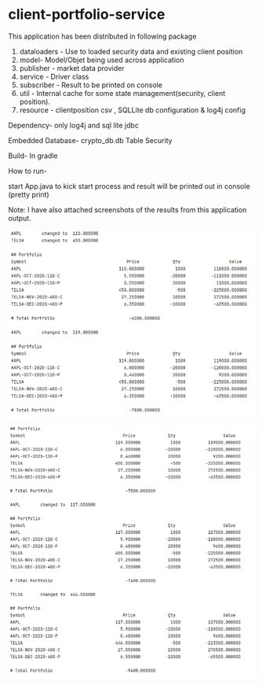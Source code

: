# client-portfolio-service

This application has been distributed in following package

1.  dataloaders - Use to loaded security data and existing client position
2.  model- Model/Objet being used across application
3.  publisher - market data provider
4.  service - Driver class
5.  subscriber - Result to be printed on console
6.  util - Internal cache for some state management(security, client position).
7.  resource - clientposition csv , SQLLite db configuration & log4j config

Dependency- only log4j and sql lite jdbc

Embedded Database- crypto_db.db
Table              Security

Build- In gradle

How to run-

start App.java to kick start process and result will be printed out in console (pretty print)

Note: I have also attached screenshots of the results from this application output.


![Alt text](https://github.com/aashish-tripathi/client-portfolio-service/blob/main/Result-1.PNG "Client Portfolio")


![Alt text](https://github.com/aashish-tripathi/client-portfolio-service/blob/main/Result-2.PNG "Client Portfolio")



